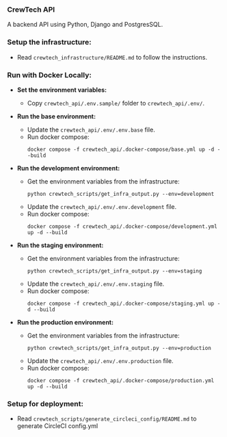 ### CrewTech API
A backend API using Python, Django and PostgresSQL.

### Setup the infrastructure:
- Read `crewtech_infrastructure/README.md` to follow the instructions.


### Run with Docker Locally:

- **Set the environment variables:**
  - Copy `crewtech_api/.env.sample/` folder to `crewtech_api/.env/`.


- **Run the base environment:**
  - Update the `crewtech_api/.env/.env.base` file. 
  - Run docker compose:
    ```shell
    docker compose -f crewtech_api/.docker-compose/base.yml up -d --build
    ```


- **Run the development environment:**
  - Get the environment variables from the infrastructure:
    ```shell
    python crewtech_scripts/get_infra_output.py --env=development
    ```
  - Update the `crewtech_api/.env/.env.development` file. 
  - Run docker compose:
    ```shell
    docker compose -f crewtech_api/.docker-compose/development.yml up -d --build
    ```


- **Run the staging environment:**
  - Get the environment variables from the infrastructure:
    ```shell
    python crewtech_scripts/get_infra_output.py --env=staging
    ```
  - Update the `crewtech_api/.env/.env.staging` file. 
  - Run docker compose:
    ```shell
    docker compose -f crewtech_api/.docker-compose/staging.yml up -d --build
    ```


- **Run the production environment:**
  - Get the environment variables from the infrastructure:
    ```shell
    python crewtech_scripts/get_infra_output.py --env=production
    ```
  - Update the `crewtech_api/.env/.env.production` file. 
  - Run docker compose:
    ```shell
    docker compose -f crewtech_api/.docker-compose/production.yml up -d --build
    ```
    
### Setup for deployment:
- Read `crewtech_scripts/generate_circleci_config/README.md` to generate CircleCI config.yml












